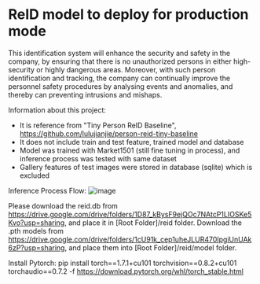 # ReID model to deploy for production mode
This identification system will enhance the security and safety in the company, by ensuring that there is no unauthorized persons in either high-security or highly dangerous areas. Moreover, with such person identification and tracking, the company can continually improve the personnel safety procedures by analysing events and anomalies, and thereby can preventing intrusions and mishaps.

Information about this project:
- It is reference from "Tiny Person ReID Baseline", https://github.com/lulujianjie/person-reid-tiny-baseline
- It does not include train and test feature, trained model and database
- Model was trained with Market1501 (still fine tuning in process), and inference process was tested with same dataset
- Gallery features of test images were stored in database (sqlite) which is excluded

Inference Process Flow:
![image](https://user-images.githubusercontent.com/39640791/113481779-23385400-94ce-11eb-8b09-11b14f64203c.png)

Please download the reid.db from https://drive.google.com/drive/folders/1D87_kBysF9ejQOc7NAtcP1LIOSKe5Kvo?usp=sharing, and place it in [Root Folder]/reid folder. Download the .pth models from https://drive.google.com/drive/folders/1cU91k_cep1uheJLUR470IpgiUnUAk6zP?usp=sharing, and place them into [Root Folder]/reid/model folder. 

Install Pytorch: pip install torch==1.7.1+cu101 torchvision==0.8.2+cu101 torchaudio==0.7.2 -f https://download.pytorch.org/whl/torch_stable.html

